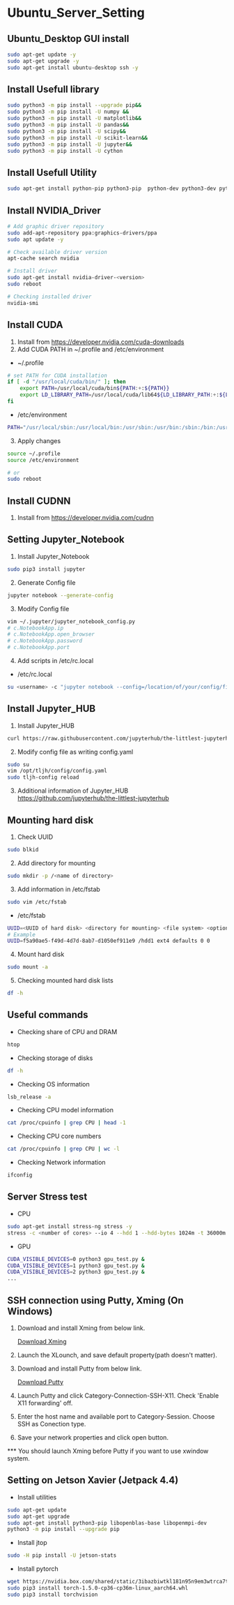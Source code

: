 # Ubuntu_Server_Setting

## Ubuntu_Desktop GUI install
```bash
sudo apt-get update -y
sudo apt-get upgrade -y
sudo apt-get install ubuntu-desktop ssh -y
```

## Install Usefull library
```bash
sudo python3 -m pip install --upgrade pip&&
sudo python3 -m pip install -U numpy &&
sudo python3 -m pip install -U matplotlib&&
sudo python3 -m pip install -U pandas&&
sudo python3 -m pip install -U scipy&&
sudo python3 -m pip install -U scikit-learn&&
sudo python3 -m pip install -U jupyter&&
sudo python3 -m pip install -U cython
```

## Install Usefull Utility
```bash
sudo apt-get install python-pip python3-pip  python-dev python3-dev python3-numpy python-numpy git vim curl wget cmake build-essential tmux htop unzip locales
```

## Install NVIDIA_Driver
```bash
# Add graphic driver repository
sudo add-apt-repository ppa:graphics-drivers/ppa
sudo apt update -y

# Check available driver version
apt-cache search nvidia

# Install driver
sudo apt-get install nvidia-driver-<version>
sudo reboot

# Checking installed driver
nvidia-smi
```

## Install CUDA
1. Install from https://developer.nvidia.com/cuda-downloads
2. Add CUDA PATH in ~/.profile and /etc/environment
- ~/.profile
```bash
# set PATH for CUDA installation
if [ -d "/usr/local/cuda/bin/" ]; then
    export PATH=/usr/local/cuda/bin${PATH:+:${PATH}}
    export LD_LIBRARY_PATH=/usr/local/cuda/lib64${LD_LIBRARY_PATH:+:${LD_LIBRARY_PATH}}
fi
```
- /etc/environment
```bash
PATH="/usr/local/sbin:/usr/local/bin:/usr/sbin:/usr/bin:/sbin:/bin:/usr/games:/usr/local/games:/usr/local/cuda/bin"
```
3. Apply changes
```bash
source ~/.profile
source /etc/environment

# or
sudo reboot
```
## Install CUDNN
1. Install from https://developer.nvidia.com/cudnn

## Setting Jupyter_Notebook
1. Install Jupyter_Notebook
```bash
sudo pip3 install jupyter
```
2. Generate Config file
```bash
jupyter notebook --generate-config
```
3. Modify Config file
```bash
vim ~/.jupyter/jupyter_notebook_config.py
# c.NotebookApp.ip
# c.NotebookApp.open_browser
# c.NotebookApp.password
# c.NotebookApp.port
```
4. Add scripts in /etc/rc.local

- /etc/rc.local
```bash
su <username> -c "jupyter notebook --config=/location/of/your/config/file/.jupyter/jupyter_notebook_config.py --no-browser --notebook-dir=/location/of/yournotebooks" &
```

## Install Jupyter_HUB
1. Install Jupyter_HUB
```bash
curl https://raw.githubusercontent.com/jupyterhub/the-littlest-jupyterhub/master/bootstrap/bootstrap.py | sudo -E python3 - --admin \<admin-user-name>
```
2. Modify config file as writing config.yaml
```bash
sudo su
vim /opt/tljh/config/config.yaml
sudo tljh-config reload
```

3. Additional information of Jupyter_HUB https://github.com/jupyterhub/the-littlest-jupyterhub

## Mounting hard disk
1. Check UUID
```bash
sudo blkid
```
2. Add directory for mounting
```bash
sudo mkdir -p /<name of directory>
```
3. Add information in /etc/fstab
```bash
sudo vim /etc/fstab
```
- /etc/fstab
```bash
UUID=<UUID of hard disk> <directory for mounting> <file system> <options> <dump setting> <file confirm option>
# Example
UUID=f5a90ae5-f49d-4d7d-8ab7-d1050ef911e9 /hdd1 ext4 defaults 0 0
```
4. Mount hard disk
```bash
sudo mount -a
```
5. Checking mounted hard disk lists
```bash
df -h
```

## Useful commands
- Checking share of CPU and DRAM
```bash
htop
```
- Checking storage of disks
```bash
df -h
```
- Checking OS information
```bash
lsb_release -a
```
- Checking CPU model information
```bash
cat /proc/cpuinfo | grep CPU | head -1
```
- Checking CPU core numbers
```bash
cat /proc/cpuinfo | grep CPU | wc -l
```
- Checking Network information
```bash
ifconfig
```

## Server Stress test
- CPU
```bash
sudo apt-get install stress-ng stress -y
stress -c <number of cores> --io 4 --hdd 1 --hdd-bytes 1024m -t 36000m --vm-bytes $(awk '/MemFree/{printf "%d\n", $2 * 0.097;}' < /proc/meminfo)k --vm-keep -m 10
```
- GPU
```bash
CUDA_VISIBLE_DEVICES=0 python3 gpu_test.py &
CUDA_VISIBLE_DEVICES=1 python3 gpu_test.py &
CUDA_VISIBLE_DEVICES=2 python3 gpu_test.py &
...
```

## SSH connection using Putty, Xming (On Windows)
1. Download and install Xming from below link.

    [Download Xming](https://sourceforge.net/projects/xming/)

2. Launch the XLounch, and save default property(path doesn't matter).

3. Download and install Putty from below link.

    [Download Putty](https://www.chiark.greenend.org.uk/~sgtatham/putty/latest.html)

4. Launch Putty and click Category-Connection-SSH-X11. Check 'Enable X11 forwarding' off.

5. Enter the host name and available port to Category-Session. Choose SSH as Conection type.

6. Save your network properties and click open button.

*** You should launch Xming before Putty if you want to use xwindow system.

## Setting on Jetson Xavier (Jetpack 4.4)
- Install utilities
``` bash
sudo apt-get update
sudo apt-get upgrade
sudo apt-get install python3-pip libopenblas-base libopenmpi-dev
python3 -m pip install --upgrade pip
```
- Install jtop
```bash
sudo -H pip install -U jetson-stats
```
- Install pytorch
```bash
wget https://nvidia.box.com/shared/static/3ibazbiwtkl181n95n9em3wtrca7tdzp.whl -O torch.whl
sudo pip3 install torch-1.5.0-cp36-cp36m-linux_aarch64.whl
sudo pip3 install torchvision
```
